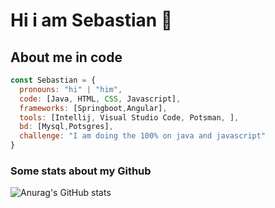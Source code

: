 # Hi i am Sebastian 👋

## About me in code

```js
const Sebastian = {
  pronouns: "hi" | "him",
  code: [Java, HTML, CSS, Javascript],
  frameworks: [Springboot,Angular],
  tools: [Intellij, Visual Studio Code, Potsman, ],
  bd: [Mysql,Potsgres],
  challenge: "I am doing the 100% on java and javascript"
}
```

### Some stats about my Github

![Anurag's GitHub stats](https://github-readme-stats.vercel.app/api?username=Jhon-Sebastian)




<!--
**Jhon-Sebastian/Jhon-Sebastian** is a ✨ _special_ ✨ repository because its `README.md` (this file) appears on your GitHub profile.

Here are some ideas to get you started:

- 🔭 I’m currently working on ...
- 🌱 I’m currently learning ...
- 👯 I’m looking to collaborate on ...
- 🤔 I’m looking for help with ...
- 💬 Ask me about ...
- 📫 How to reach me: ...
- 😄 Pronouns: ...
- ⚡ Fun fact: ...
-->

